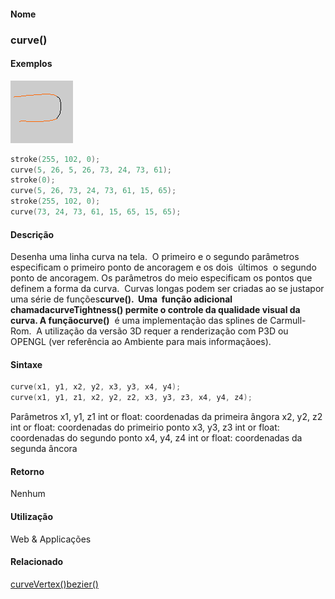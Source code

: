 
#### Nome
### curve()

#### Exemplos
<img border="0" height="100" src="media/curve_.gif" width="100"/>

```pde
stroke(255, 102, 0); 
curve(5, 26, 5, 26, 73, 24, 73, 61); 
stroke(0); 
curve(5, 26, 73, 24, 73, 61, 15, 65); 
stroke(255, 102, 0); 
curve(73, 24, 73, 61, 15, 65, 15, 65); 

```

#### Descrição
Desenha uma linha curva na tela.  O primeiro e
o segundo parâmetros especificam o primeiro ponto de ancoragem e
os dois  últimos  o segundo ponto de ancoragem. Os
parâmetros do meio especificam os pontos que definem a forma da
curva.  Curvas longas podem ser criadas ao se justapor uma
série de funções**curve().  **Uma  função adicional chamada**curveTightness() **permite o controle da qualidade visual da curva. A função**curve()**
 é uma implementação das splines de
Carmull-Rom.  A utilização da versão 3D
requer a renderização com P3D ou OPENGL (ver
referência ao Ambiente para mais
informaçãoes).

#### Sintaxe
```pde
curve(x1, y1, x2, y2, x3, y3, x4, y4);
curve(x1, y1, z1, x2, y2, z2, x3, y3, z3, x4, y4, z4);

```
Parâmetros
x1, y1, z1
int or float: coordenadas da primeira ângora
x2, y2, z2
int or float: coordenadas do primeirio ponto
x3, y3, z3
int or float: coordenadas do segundo ponto
x4, y4, z4
int or float: coordenadas da segunda âncora

#### Retorno

	
Nenhum

#### Utilização

	
Web & Applicações

#### Relacionado
[curveVertex()](curveVertex_)[bezier()](bezier_)
